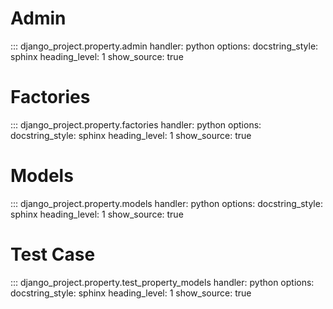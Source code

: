 # Admin

::: django_project.property.admin
    handler: python
    options:
        docstring_style: sphinx
        heading_level: 1
        show_source: true


# Factories

::: django_project.property.factories
    handler: python
    options:
        docstring_style: sphinx
        heading_level: 1
        show_source: true

# Models

::: django_project.property.models
    handler: python
    options:
        docstring_style: sphinx
        heading_level: 1
        show_source: true


# Test Case

::: django_project.property.test_property_models
    handler: python
    options:
        docstring_style: sphinx
        heading_level: 1
        show_source: true

